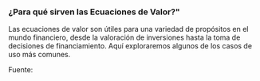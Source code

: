### ¿Para qué sirven las Ecuaciones de Valor?"

Las ecuaciones de valor son útiles para una variedad de propósitos en el mundo financiero, desde la valoración de inversiones hasta la
toma de decisiones de financiamiento. Aquí exploraremos algunos de los casos de uso más comunes.

Fuente:
